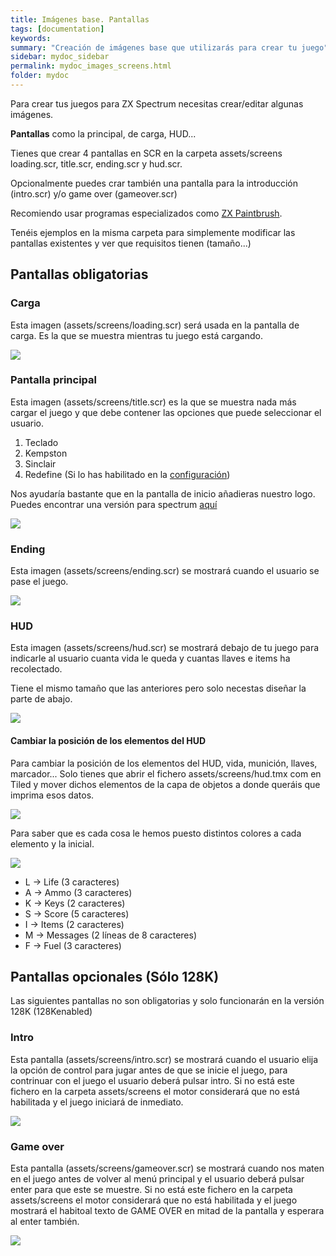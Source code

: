 ```yaml
---
title: Imágenes base. Pantallas
tags: [documentation]
keywords:
summary: "Creación de imágenes base que utilizarás para crear tu juego"
sidebar: mydoc_sidebar
permalink: mydoc_images_screens.html
folder: mydoc
---
```


Para crear tus juegos para ZX Spectrum necesitas crear/editar algunas imágenes.

**Pantallas** como la principal, de carga, HUD...

Tienes que crear 4 pantallas en SCR en la carpeta assets/screens loading.scr, title.scr, ending.scr y hud.scr.

Opcionalmente puedes crar también una pantalla para la introducción (intro.scr) y/o game over (gameover.scr)

Recomiendo usar programas especializados como [ZX Paintbrush](https://sourcesolutions.itch.io/zx-paintbrush).

Tenéis ejemplos en la misma carpeta para simplemente modificar las pantallas existentes y ver que requisitos tienen (tamaño...)

## Pantallas obligatorias

### Carga

Esta imagen (assets/screens/loading.scr) será usada en la pantalla de carga. Es la que se muestra mientras tu juego está cargando.

![](images/loading.png)

### Pantalla principal

Esta imagen (assets/screens/title.scr) es la que se muestra nada más cargar el juego y que debe contener las opciones que puede seleccionar el usuario.

1. Teclado
2. Kempston
3. Sinclair
4. Redefine (Si lo has habilitado en la [configuración](/mydoc_tiled_general_configuration.html))

Nos ayudaría bastante que en la pantalla de inicio añadieras nuestro logo. Puedes encontrar una versión para spectrum [aquí](images/logo_spectrum.png)

![](images/title.png)

### Ending

Esta imagen (assets/screens/ending.scr) se mostrará cuando el usuario se pase el juego.

![](images/ending.png)

### HUD

Esta imagen (assets/screens/hud.scr) se mostrará debajo de tu juego para indicarle al usuario cuanta vida le queda y cuantas llaves e items ha recolectado.

Tiene el mismo tamaño que las anteriores pero solo necestas diseñar la parte de abajo.

![](images/hud.png)

#### Cambiar la posición de los elementos del HUD
Para cambiar la posición de los elementos del HUD, vida, munición, llaves, marcador... Solo tienes que abrir el fichero assets/screens/hud.tmx com en Tiled y mover dichos elementos de la capa de objetos a donde queráis que imprima esos datos.

![](images/hud_positioning.png)

Para saber que es cada cosa le hemos puesto distintos colores a cada elemento y la inicial.

![](images/hud-tileset.png)

* L -> Life (3 caracteres)
* A -> Ammo (3 caracteres)
* K -> Keys (2 caracteres)
* S -> Score (5 caracteres)
* I -> Items (2 caracteres)
* M -> Messages (2 líneas de 8 caracteres)
* F -> Fuel (3 caracteres)

## Pantallas opcionales (Sólo 128K)

Las siguientes pantallas no son obligatorias y solo funcionarán en la versión 128K (128Kenabled)

### Intro

Esta pantalla (assets/screens/intro.scr) se mostrará cuando el usuario elija la opción de control para jugar antes de que se inicie el juego, para contrinuar con el juego el usuario deberá pulsar intro. Si no está este fichero en la carpeta assets/screens el motor considerará que no está habilitada y el juego iniciará de inmediato.

![](images/intro.png)

### Game over

Esta pantalla (assets/screens/gameover.scr) se mostrará cuando nos maten en el juego antes de volver al menú principal y el usuario deberá pulsar enter para que este se muestre. Si no está este fichero en la carpeta assets/screens el motor considerará que no está habilitada y el juego mostrará el habitoal texto de GAME OVER en mitad de la pantalla y esperara al enter también.

![](images/gameover.png)

